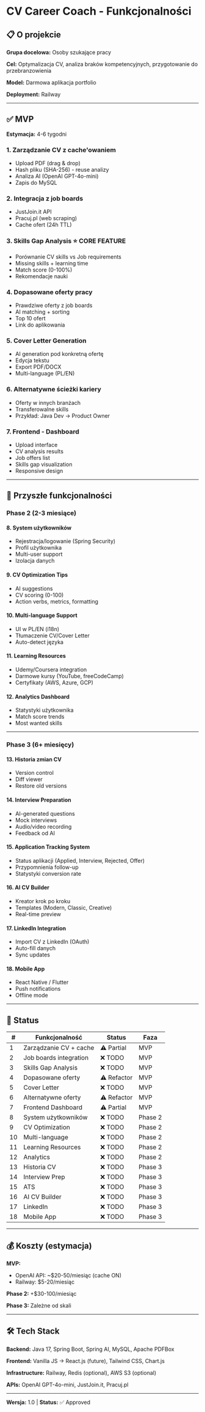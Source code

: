 # CV Career Coach - Funkcjonalności

## 📋 O projekcie

**Grupa docelowa:** Osoby szukające pracy

**Cel:** Optymalizacja CV, analiza braków kompetencyjnych, przygotowanie do przebranzowienia

**Model:** Darmowa aplikacja portfolio

**Deployment:** Railway

---

## ✅ MVP

**Estymacja:** 4-6 tygodni

### 1. Zarządzanie CV z cache'owaniem
- Upload PDF (drag & drop)
- Hash pliku (SHA-256) - reuse analizy
- Analiza AI (OpenAI GPT-4o-mini)
- Zapis do MySQL

### 2. Integracja z job boards
- JustJoin.it API
- Pracuj.pl (web scraping)
- Cache ofert (24h TTL)

### 3. Skills Gap Analysis ⭐ CORE FEATURE
- Porównanie CV skills vs Job requirements
- Missing skills + learning time
- Match score (0-100%)
- Rekomendacje nauki

### 4. Dopasowane oferty pracy
- Prawdziwe oferty z job boards
- AI matching + sorting
- Top 10 ofert
- Link do aplikowania

### 5. Cover Letter Generation
- AI generation pod konkretną ofertę
- Edycja tekstu
- Export PDF/DOCX
- Multi-language (PL/EN)

### 6. Alternatywne ścieżki kariery
- Oferty w innych branżach
- Transferowalne skills
- Przykład: Java Dev → Product Owner

### 7. Frontend - Dashboard
- Upload interface
- CV analysis results
- Job offers list
- Skills gap visualization
- Responsive design

---

## 🚀 Przyszłe funkcjonalności

### Phase 2 (2-3 miesiące)

#### 8. System użytkowników
- Rejestracja/logowanie (Spring Security)
- Profil użytkownika
- Multi-user support
- Izolacja danych

#### 9. CV Optimization Tips
- AI suggestions
- CV scoring (0-100)
- Action verbs, metrics, formatting

#### 10. Multi-language Support
- UI w PL/EN (i18n)
- Tłumaczenie CV/Cover Letter
- Auto-detect języka

#### 11. Learning Resources
- Udemy/Coursera integration
- Darmowe kursy (YouTube, freeCodeCamp)
- Certyfikaty (AWS, Azure, GCP)

#### 12. Analytics Dashboard
- Statystyki użytkownika
- Match score trends
- Most wanted skills

---

### Phase 3 (6+ miesięcy)

#### 13. Historia zmian CV
- Version control
- Diff viewer
- Restore old versions

#### 14. Interview Preparation
- AI-generated questions
- Mock interviews
- Audio/video recording
- Feedback od AI

#### 15. Application Tracking System
- Status aplikacji (Applied, Interview, Rejected, Offer)
- Przypomnienia follow-up
- Statystyki conversion rate

#### 16. AI CV Builder
- Kreator krok po kroku
- Templates (Modern, Classic, Creative)
- Real-time preview

#### 17. LinkedIn Integration
- Import CV z LinkedIn (OAuth)
- Auto-fill danych
- Sync updates

#### 18. Mobile App
- React Native / Flutter
- Push notifications
- Offline mode

---

## 🚦 Status

| # | Funkcjonalność | Status | Faza |
|---|---|---|---|
| 1 | Zarządzanie CV + cache | ⚠️ Partial | MVP |
| 2 | Job boards integration | ❌ TODO | MVP |
| 3 | Skills Gap Analysis | ❌ TODO | MVP |
| 4 | Dopasowane oferty | ⚠️ Refactor | MVP |
| 5 | Cover Letter | ❌ TODO | MVP |
| 6 | Alternatywne oferty | ⚠️ Refactor | MVP |
| 7 | Frontend Dashboard | ⚠️ Partial | MVP |
| 8 | System użytkowników | ❌ TODO | Phase 2 |
| 9 | CV Optimization | ❌ TODO | Phase 2 |
| 10 | Multi-language | ❌ TODO | Phase 2 |
| 11 | Learning Resources | ❌ TODO | Phase 2 |
| 12 | Analytics | ❌ TODO | Phase 2 |
| 13 | Historia CV | ❌ TODO | Phase 3 |
| 14 | Interview Prep | ❌ TODO | Phase 3 |
| 15 | ATS | ❌ TODO | Phase 3 |
| 16 | AI CV Builder | ❌ TODO | Phase 3 |
| 17 | LinkedIn | ❌ TODO | Phase 3 |
| 18 | Mobile App | ❌ TODO | Phase 3 |

---

## 💰 Koszty (estymacja)

**MVP:**
- OpenAI API: ~$20-50/miesiąc (cache ON)
- Railway: $5-20/miesiąc

**Phase 2:** +$30-100/miesiąc

**Phase 3:** Zależne od skali

---

## 🛠️ Tech Stack

**Backend:** Java 17, Spring Boot, Spring AI, MySQL, Apache PDFBox

**Frontend:** Vanilla JS → React.js (future), Tailwind CSS, Chart.js

**Infrastructure:** Railway, Redis (optional), AWS S3 (optional)

**APIs:** OpenAI GPT-4o-mini, JustJoin.it, Pracuj.pl

---

**Wersja:** 1.0 | **Status:** ✅ Approved